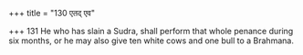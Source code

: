 +++
title = "130 एतद् एव"

+++
131	He who has slain a Sudra, shall perform that whole penance during six months, or he may also give ten white cows and one bull to a Brahmana.